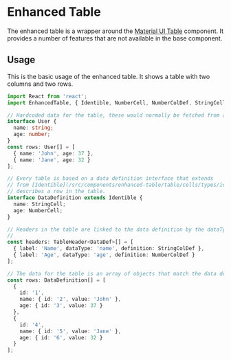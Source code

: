 # Enhanced Table

The enhanced table is a wrapper around the [Material UI Table](https://material-ui.com/components/tables/) component. It provides a number of features that are not available in the base component.

## Usage

This is the basic usage of the enhanced table. It shows a table with two columns and two rows.

```typescript
import React from 'react';
import EnhancedTable, { Identible, NumberCell, NumberColDef, StringCell, StringColDef } from 'react-components';

// Hardcoded data for the table, these would normally be fetched from a server.
interface User {
  name: string;
  age: number;
}
const rows: User[] = [
  { name: 'John', age: 37 },
  { name: 'Jane', age: 32 }
];

// Every table is based on a data definition interface that extends
// from [Identible](/src/components/enhanced-table/table/cells/types/identible.ts) and
// describes a row in the table.
interface DataDefinition extends Identible {
  name: StringCell;
  age: NumberCell;
}

// Headers in the table are linked to the data definition by the dataType property.
//
const headers: TableHeader<DataDef>[] = [
  { label: 'Name', dataType: 'name', definition: StringColDef },
  { label: 'Age', dataType: 'age', definition: NumberColDef }
];

// The data for the table is an array of objects that match the data definition.
const rows: DataDefinition[] = [
  {
    id: '1',
    name: { id: '2', value: 'John' },
    age: { id: '3', value: 37 }
  },
  {
    id: '4',
    name: { id: '5', value: 'Jane' },
    age: { id: '6', value: 32 }
  }
];
```
